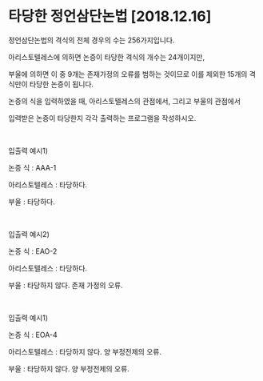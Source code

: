 # 타당한 정언삼단논법 [2018.12.16]

정언삼단논법의 격식의 전체 경우의 수는 256가지입니다.

아리스토텔레스에 의하면 논증이 타당한 격식의 개수는 24개이지만, 

부울에 의하면 이 중 9개는 존재가정의 오류를 범하는 것이므로 이를 제외한 15개의 격식만이 타당한 논증이 됩니다.

논증의 식을 입력하였을 때, 아리스토텔레스의 관점에서, 그리고 부울의 관점에서

입력받은 논증이 타당한지 각각 출력하는 프로그램을 작성하시오.

<br>

입출력 예시1)

논증 식 : AAA-1

아리스토텔레스 : 타당하다.

부울 : 타당하다.

<br>

입출력 예시2)

논증 식 : EAO-2

아리스토텔레스 : 타당하다.

부울 : 타당하지 않다. 존재 가정의 오류.

<br>

입출력 예시1)

논증 식 : EOA-4

아리스토텔레스 : 타당하지 않다. 양 부정전제의 오류.

부울 : 타당하지 않다. 양 부정전제의 오류.
